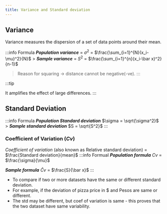 ```yaml
---
title: Variance and Standard deviation
---
```


## Variance


Variance measures the dispersion of a set of data points around their mean. 

:::info Formula
***Population variance*** = $\sigma^2$ = $\frac{\sum_{i=1}^{N}(x_i-\mu)^2}{N}$ > ***Sample variance*** = $S^2$ = $\frac{\sum_{i=1}^{n}(x_i-\bar x)^2}{n-1}$


> Reason for squaring -> distance cannot be negative(-ve).
:::

:::tip


It amplifies the effect of large differences.
:::

## Standard Deviation

:::info Formula 
***Population Standard deviation*** $\sigma = \sqrt{\sigma^2}$ > ***Sample standard deviation*** $S = \sqrt{S^2}$
:::

### Coefficient of Variation (*Cv*)

*Coefficient of variation* (also known as Relative standard deviation) = $\frac{Standard deviation}{mean}$ 
:::info Formual
 ***Population formula*** *Cv* = $\frac{\sigma}{\mu}$ 
 
***Sample formula*** *Ĉv* = $\frac{S}{\bar x}$
:::

- To compare if two or more datasets have the same or different standard deviation.
- For example, if the deviation of pizza price in $ and Pesos are same or different.
- The std may be different, but coef of variation is same - this proves that the two dataset have same variability.